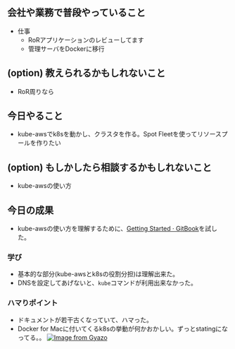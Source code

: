 ## 会社や業務で普段やっていること
- 仕事
    - RoRアプリケーションのレビューしてます
    - 管理サーバをDockerに移行
    
## (option) 教えられるかもしれないこと
- RoR周りなら

## 今日やること

- kube-awsでk8sを動かし、クラスタを作る。Spot Fleetを使ってリソースプールを作りたい

## (option) もしかしたら相談するかもしれないこと
- kube-awsの使い方

## 今日の成果

- kube-awsの使い方を理解するために、[Getting Started · GitBook](https://kubernetes-incubator.github.io/kube-aws/getting-started/)を試した。

### 学び
- 基本的な部分(kube-awsとk8sの役割分担)は理解出来た。
- DNSを設定してあげないと、`kube`コマンドが利用出来なかった。

### ハマりポイント
- ドキュメントが若干古くなっていて、ハマった。
- Docker for Macに付いてくるk8sの挙動が何かおかしい。ずっとstatingになってる。。
[![Image from Gyazo](https://i.gyazo.com/thumb/300/419aac8bbbd263f2488d05cfbe7b6998.png)](https://gyazo.com/419aac8bbbd263f2488d05cfbe7b6998)
